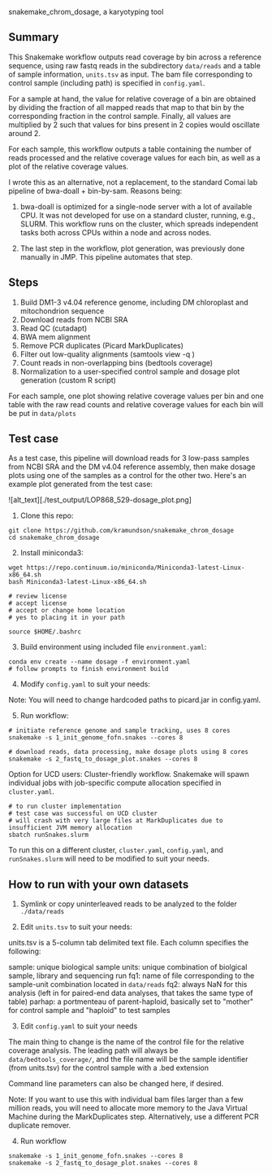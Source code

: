 snakemake_chrom_dosage, a karyotyping tool

## Summary

This Snakemake workflow outputs read coverage by bin across a reference sequence, using
raw fastq reads in the subdirectory ```data/reads``` and a table of sample information,
```units.tsv``` as input. The bam file corresponding to control sample (including path)
is specified in ```config.yaml```.

For a sample at hand, the value for relative coverage of a bin are obtained by dividing
the fraction of all mapped reads that map to that bin by the corresponding fraction in the
control sample. Finally, all values are multiplied by 2 such that values for bins present
in 2 copies would oscillate around 2.

For each sample, this workflow outputs a table containing the number of reads processed 
and the relative coverage values for each bin, as well as a plot of the relative coverage
values.

I wrote this as an alternative, not a replacement, to the standard Comai lab pipeline of
bwa-doall + bin-by-sam. Reasons being:

1. bwa-doall is optimized for a single-node server with a lot of available CPU. It was not
developed for use on a standard cluster, running, e.g., SLURM. This workflow runs on the
cluster, which spreads independent tasks both across CPUs within a node and across nodes.

2. The last step in the workflow, plot generation, was previously done manually in JMP.
This pipeline automates that step.

## Steps

1. Build DM1-3 v4.04 reference genome, including DM chloroplast and mitochondrion sequence
2. Download reads from NCBI SRA
3. Read QC (cutadapt)
4. BWA mem alignment
5. Remove PCR duplicates (Picard MarkDuplicates)
6. Filter out low-quality alignments (samtools view -q <quality>)
7. Count reads in non-overlapping bins (bedtools coverage)
8. Normalization to a user-specified control sample and dosage plot generation (custom R script)

For each sample, one plot showing relative coverage values per bin and one table with the
raw read counts and relative coverage values for each bin will be put in ```data/plots```

## Test case

As a test case, this pipeline will download reads for 3 low-pass samples from NCBI SRA
and the DM v4.04 reference assembly, then make dosage plots using one of the samples
as a control for the other two. Here's an example plot generated from the test case:

![alt_text][./test_output/LOP868_529-dosage_plot.png]

1. Clone this repo:

```
git clone https://github.com/kramundson/snakemake_chrom_dosage
cd snakemake_chrom_dosage
```

2. Install miniconda3:

```
wget https://repo.continuum.io/miniconda/Miniconda3-latest-Linux-x86_64.sh
bash Miniconda3-latest-Linux-x86_64.sh

# review license
# accept license
# accept or change home location
# yes to placing it in your path

source $HOME/.bashrc
```

3. Build environment using included file ```environment.yaml```:

```
conda env create --name dosage -f environment.yaml
# follow prompts to finish environment build
```

4. Modify ```config.yaml``` to suit your needs:

Note: You will need to change hardcoded paths to picard.jar in config.yaml.

5. Run workflow:

```
# initiate reference genome and sample tracking, uses 8 cores
snakemake -s 1_init_genome_fofn.snakes --cores 8

# download reads, data processing, make dosage plots using 8 cores
snakemake -s 2_fastq_to_dosage_plot.snakes --cores 8
```

Option for UCD users: Cluster-friendly workflow. Snakemake will spawn individual jobs with
job-specific compute allocation specified in ```cluster.yaml```.

```
# to run cluster implementation
# test case was successful on UCD cluster
# will crash with very large files at MarkDuplicates due to insufficient JVM memory allocation
sbatch runSnakes.slurm
```

To run this on a different cluster, ```cluster.yaml```, ```config.yaml```, and
```runSnakes.slurm``` will  need to be modified to suit your needs.

## How to run with your own datasets

1. Symlink or copy uninterleaved reads to be analyzed to the folder ```./data/reads```

2. Edit ```units.tsv``` to suit your needs:

units.tsv is a 5-column tab delimited text file. Each column specifies the following:

sample: unique biological sample
units: unique combination of biolgical sample, library and sequencing run
fq1: name of file corresponding to the sample-unit combination located in ```data/reads```
fq2: always NaN for this analysis (left in for paired-end data analyses, that takes the same type of table)
parhap: a portmenteau of parent-haploid, basically set to "mother" for control sample and "haploid" to test samples

3. Edit ```config.yaml``` to suit your needs

The main thing to change is the name of the control file for the relative coverage analysis.
The leading path will always be ```data/bedtools_coverage/```, and the file name will be
the sample identifier (from units.tsv) for the control sample with a .bed extension

Command line parameters can also be changed here, if desired.

Note: If you want to use this with individual bam files larger than a few million reads,
you will need to allocate more memory to the Java Virtual Machine during the
MarkDuplicates step. Alternatively, use a different PCR duplicate remover.

4. Run workflow

```
snakemake -s 1_init_genome_fofn.snakes --cores 8
snakemake -s 2_fastq_to_dosage_plot.snakes --cores 8
```

